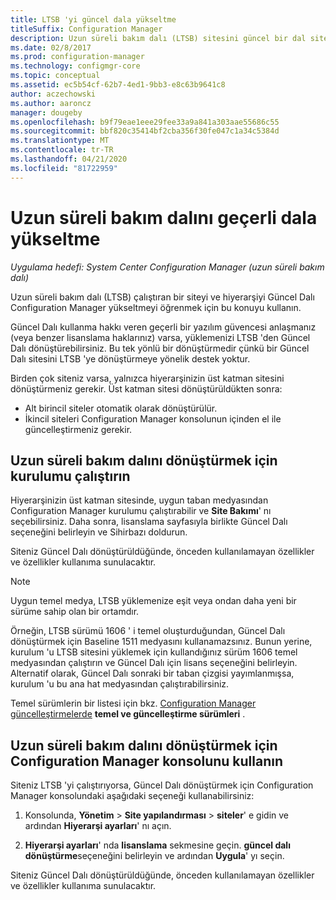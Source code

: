 ```yaml
---
title: LTSB 'yi güncel dala yükseltme
titleSuffix: Configuration Manager
description: Uzun süreli bakım dalı (LTSB) sitesini güncel bir dal sitesine dönüştürmeyi öğrenin.
ms.date: 02/8/2017
ms.prod: configuration-manager
ms.technology: configmgr-core
ms.topic: conceptual
ms.assetid: ec5b54cf-62b7-4ed1-9bb3-e8c63b9641c8
author: aczechowski
ms.author: aaroncz
manager: dougeby
ms.openlocfilehash: b9f79eae1eee29fee33a9a841a303aae55686c55
ms.sourcegitcommit: bbf820c35414bf2cba356f30fe047c1a34c5384d
ms.translationtype: MT
ms.contentlocale: tr-TR
ms.lasthandoff: 04/21/2020
ms.locfileid: "81722959"
---
```

# <a name="upgrade-the-long-term-servicing-branch-to-the-current-branch"></a>Uzun süreli bakım dalını geçerli dala yükseltme

*Uygulama hedefi: System Center Configuration Manager (uzun süreli bakım dalı)*

Uzun süreli bakım dalı (LTSB) çalıştıran bir siteyi ve hiyerarşiyi Güncel Dalı Configuration Manager yükseltmeyi öğrenmek için bu konuyu kullanın.

Güncel Dalı kullanma hakkı veren geçerli bir yazılım güvencesi anlaşmanız (veya benzer lisanslama haklarınız) varsa, yüklemenizi LTSB 'den Güncel Dalı dönüştürebilirsiniz.  Bu tek yönlü bir dönüştürmedir çünkü bir Güncel Dalı sitesini LTSB 'ye dönüştürmeye yönelik destek yoktur.

Birden çok siteniz varsa, yalnızca hiyerarşinizin üst katman sitesini dönüştürmeniz gerekir. Üst katman sitesi dönüştürüldükten sonra:
- Alt birincil siteler otomatik olarak dönüştürülür.
- İkincil siteleri Configuration Manager konsolunun içinden el ile güncelleştirmeniz gerekir.

## <a name="run-setup-to-convert-the-long-term-servicing-branch"></a>Uzun süreli bakım dalını dönüştürmek için kurulumu çalıştırın
Hiyerarşinizin üst katman sitesinde, uygun taban medyasından Configuration Manager kurulumu çalıştırabilir ve **Site Bakımı**' nı seçebilirsiniz.  Daha sonra, lisanslama sayfasıyla birlikte Güncel Dalı seçeneğini belirleyin ve Sihirbazı doldurun.

Siteniz Güncel Dalı dönüştürüldüğünde, önceden kullanılamayan özellikler ve özellikler kullanıma sunulacaktır.

> [!NOTE]  
> Uygun temel medya, LTSB yüklemenize eşit veya ondan daha yeni bir sürüme sahip olan bir ortamdır.

Örneğin, LTSB sürümü 1606 ' i temel oluşturduğundan, Güncel Dalı dönüştürmek için Baseline 1511 medyasını kullanamazsınız. Bunun yerine, kurulum 'u LTSB sitesini yüklemek için kullandığınız sürüm 1606 temel medyasından çalıştırın ve Güncel Dalı için lisans seçeneğini belirleyin.  Alternatif olarak, Güncel Dalı sonraki bir taban çizgisi yayımlanmışsa, kurulum 'u bu ana hat medyasından çalıştırabilirsiniz.

Temel sürümlerin bir listesi için bkz. [Configuration Manager güncelleştirmelerde](../servers/manage/updates.md) **temel ve güncelleştirme sürümleri** .

## <a name="use-the-configuration-manager-console-to-convert-the-long-term-servicing-branch"></a>Uzun süreli bakım dalını dönüştürmek için Configuration Manager konsolunu kullanın
Siteniz LTSB 'yi çalıştırıyorsa, Güncel Dalı dönüştürmek için Configuration Manager konsolundaki aşağıdaki seçeneği kullanabilirsiniz:

 1. Konsolunda, **Yönetim** > **Site yapılandırması** > **siteler**' e gidin ve ardından **Hiyerarşi ayarları**' nı açın.  

 2. **Hiyerarşi ayarları**' nda **lisanslama** sekmesine geçin. **güncel dalı dönüştürme**seçeneğini belirleyin ve ardından **Uygula**' yı seçin.  

Siteniz Güncel Dalı dönüştürüldüğünde, önceden kullanılamayan özellikler ve özellikler kullanıma sunulacaktır.
